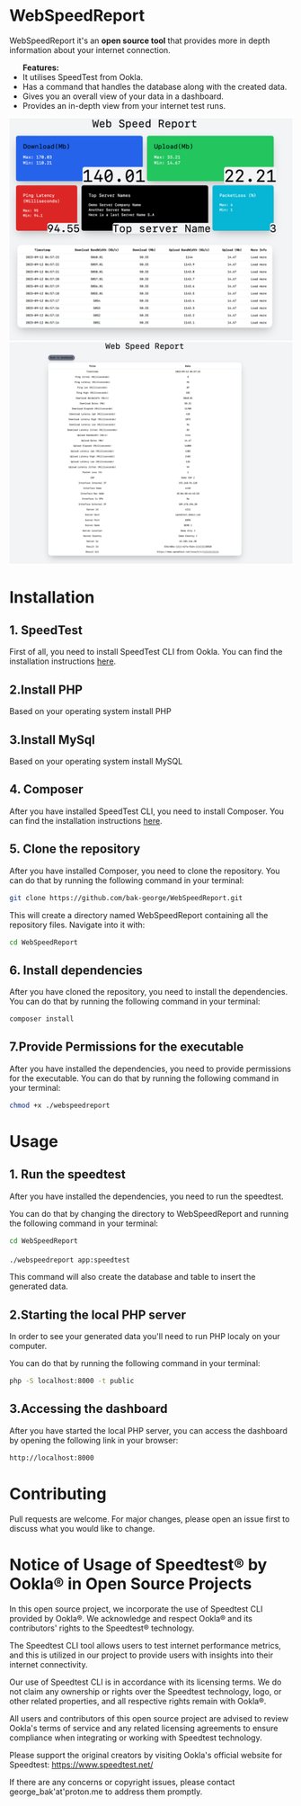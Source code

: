 <h1>WebSpeedReport</h1>
<p>WebSpeedReport it's an <b>open source tool</b> that provides more in depth information about your internet connection.</p>
<ul><b>Features:</b>
    <li>It utilises SpeedTest from Ookla.</li>
    <li>Has a command that handles the database along with the created data.</li>
    <li>Gives you an overall view of your data in a dashboard.</li>
    <li>Provides an in-depth view from your internet test runs.</li>
</ul>
<img src="public/images/demo1.png">
<img src="public/images/demo2.png">

<h1>Installation</h1>
<h2><b>1. SpeedTest</b></h2>
<p>First of all, you need to install SpeedTest CLI from Ookla. You can find the installation instructions <a href="https://www.speedtest.net/apps/cli">here</a>.</p>
<h2>2.Install PHP</h2>
<p>Based on your operating system install PHP</p>
<h2>3.Install MySql</h2>
<p>Based on your operating system install MySQL</p>
<h2><b>4. Composer</b></h2>
<p>After you have installed SpeedTest CLI, you need to install Composer. You can find the installation instructions <a href="https://getcomposer.org/download/">here</a>.</p>
<h2><b>5. Clone the repository</b></h2>
<p>After you have installed Composer, you need to clone the repository. You can do that by running the following command in your terminal:</p>

```bash
git clone https://github.com/bak-george/WebSpeedReport.git 
```
<p>This will create a directory named WebSpeedReport containing all the repository files. Navigate into it with:</p>
    
```bash
cd WebSpeedReport
```
<h2><b>6. Install dependencies</b></h2>
<p>After you have cloned the repository, you need to install the dependencies. You can do that by running the following command in your terminal:</p>

```bash
composer install
```

<h2><b>7.Provide Permissions for the executable</b></h2>
<p>After you have installed the dependencies, you need to provide permissions for the executable. You can do that by running the following command in your terminal:</p>

```bash
chmod +x ./webspeedreport
```

<h1>Usage</h1>
<h2><b>1. Run the speedtest</b></h2>
<p>After you have installed the dependencies, you need to run the speedtest. 

You can do that by changing the directory to WebSpeedReport and running the following command in your terminal:</p>

```bash
cd WebSpeedReport

./webspeedreport app:speedtest
```
<p>This command will also create the database and table to insert the generated data.</p>

<h2>2.Starting the local PHP server</h2>
<p>In order to see your generated data you'll need to run PHP localy on your computer.</p>
<p>You can do that by running the following command in your terminal:</p>

```bash
php -S localhost:8000 -t public
```

<h2>3.Accessing the dashboard</h2>
<p>After you have started the local PHP server, you can access the dashboard by opening the following link in your browser:</p>

```bash
http://localhost:8000
```

<h1>Contributing</h1>
<p>Pull requests are welcome. For major changes, please open an issue first to discuss what you would like to change.</p>

<h1>Notice of Usage of Speedtest® by Ookla® in Open Source Projects</h1>
<p>In this open source project, we incorporate the use of Speedtest CLI provided by Ookla®. We acknowledge and respect Ookla® and its contributors' rights to the Speedtest® technology.

The Speedtest CLI tool allows users to test internet performance metrics, and this is utilized in our project to provide users with insights into their internet connectivity.

Our use of Speedtest CLI is in accordance with its licensing terms. We do not claim any ownership or rights over the Speedtest technology, logo, or other related properties, and all respective rights remain with Ookla®.

All users and contributors of this open source project are advised to review Ookla's terms of service and any related licensing agreements to ensure compliance when integrating or working with Speedtest technology.

Please support the original creators by visiting Ookla's official website for Speedtest: https://www.speedtest.net/

If there are any concerns or copyright issues, please contact george_bak'at'proton.me to address them promptly.</p>
